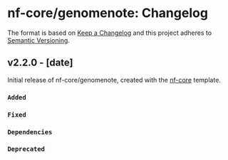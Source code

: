 # nf-core/genomenote: Changelog

The format is based on [Keep a Changelog](https://keepachangelog.com/en/1.0.0/)
and this project adheres to [Semantic Versioning](https://semver.org/spec/v2.0.0.html).

## v2.2.0 - [date]

Initial release of nf-core/genomenote, created with the [nf-core](https://nf-co.re/) template.

### `Added`

### `Fixed`

### `Dependencies`

### `Deprecated`
